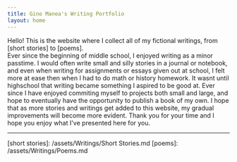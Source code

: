```yaml
---
title: Gino Manea's Writing Portfolio
layout: home
---
```


Hello! This is the website where I collect all of my fictional writings, from [short stories] to [poems].  
Ever since the beginning of middle school, I enjoyed writing as a minor passtime. I would often write small and silly stories in a journal or notebook, and even when writing for assignments or essays given out at school, I felt more at ease then when I had to do math or history homework. It wasnt until highschool that writing became something I aspired to be good at. Ever since I have enjoyed commiting myself to projects both small and large, and hope to eventually have the opportunity to publish a book of my own. I hope that as more stories and writings get added to this website, my gradual improvements will become more evident. Thank you for your time and I hope you enjoy what I've presented here for you. 

----

[^1]: [It can take up to 10 minutes for changes to your site to publish after you push the changes to GitHub](https://docs.github.com/en/pages/setting-up-a-github-pages-site-with-jekyll/creating-a-github-pages-site-with-jekyll#creating-your-site).

[short stories]: /assets/Writings/Short Stories.md
[poems]: /assets/Writings/Poems.md
